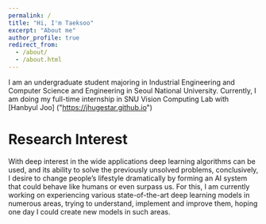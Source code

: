 ```yaml
---
permalink: /
title: "Hi, I'm Taeksoo"
excerpt: "About me"
author_profile: true
redirect_from: 
  - /about/
  - /about.html
---
```


I am an undergraduate student majoring in Industrial Engineering and Computer Science and Engineering in Seoul National University. Currently, I am doing my full-time internship in SNU Vision Computing Lab with [Hanbyul Joo] ("https://jhugestar.github.io")

Research Interest
======
With deep interest in the wide applications deep learning algorithms can be used, and its ability to solve the previously unsolved problems, conclusively, I desire to change people’s lifestyle dramatically by forming an AI system that could behave like humans or even surpass us. For this, I am currently working on experiencing various state-of-the-art deep learning models in numerous areas, trying to understand, implement and improve them, hoping one day I could create new models in such areas.
